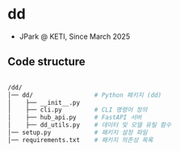# dd

- JPark @ KETI, Since March 2025

## Code structure

```bash

/dd/
│── dd/                 # Python 패키지 (dd)
│    ├── __init__.py
│    ├── cli.py         # CLI 명령어 정의
│    ├── hub_api.py     # FastAPI 서버
│    ├── dd_utils.py    # 데이터 및 모델 유틸 함수
│── setup.py            # 패키지 설정 파일
│── requirements.txt    # 패키지 의존성 목록

```

